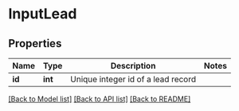 # InputLead

## Properties
Name | Type | Description | Notes
------------ | ------------- | ------------- | -------------
**id** | **int** | Unique integer id of a lead record | 

[[Back to Model list]](../README.md#documentation-for-models) [[Back to API list]](../README.md#documentation-for-api-endpoints) [[Back to README]](../README.md)


